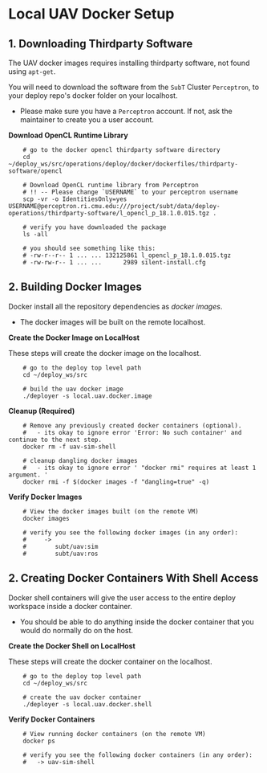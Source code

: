 # Local UAV Docker Setup

## 1. Downloading Thirdparty Software

The UAV docker images requires installing thirdparty software, not found using `apt-get`.

You will need to download the software from the `SubT` Cluster `Perceptron`, to your deploy repo's docker folder on your localhost.

- Please make sure you have a `Perceptron` account. If not, ask the maintainer to create you a user account.

**Download OpenCL Runtime Library**

        # go to the docker opencl thirdparty software directory
        cd ~/deploy_ws/src/operations/deploy/docker/dockerfiles/thirdparty-software/opencl

        # Download OpenCL runtime library from Perceptron
        # !! -- Please change `USERNAME` to your perceptron username
        scp -vr -o IdentitiesOnly=yes USERNAME@perceptron.ri.cmu.edu:///project/subt/data/deploy-operations/thirdparty-software/l_opencl_p_18.1.0.015.tgz .

        # verify you have downloaded the package
        ls -all

        # you should see something like this:
        # -rw-r--r-- 1 ... ... 132125861 l_opencl_p_18.1.0.015.tgz
        # -rw-rw-r-- 1 ... ...      2989 silent-install.cfg

## 2. Building Docker Images

Docker install all the repository dependencies as *docker images*.

- The docker images will be built on the remote localhost.

**Create the Docker Image on LocalHost**

These steps will create the docker image on the localhost.

        # go to the deploy top level path
        cd ~/deploy_ws/src

        # build the uav docker image
        ./deployer -s local.uav.docker.image

**Cleanup (Required)**

        # Remove any previously created docker containers (optional).
        #   - its okay to ignore error 'Error: No such container' and continue to the next step.
        docker rm -f uav-sim-shell

        # cleanup dangling docker images
        #   - its okay to ignore error ' "docker rmi" requires at least 1 argument. '
        docker rmi -f $(docker images -f "dangling=true" -q)

**Verify Docker Images**

        # View the docker images built (on the remote VM)
        docker images

        # verify you see the following docker images (in any order):
        #     ->
        #        subt/uav:sim
        #        subt/uav:ros

## 2. Creating Docker Containers With Shell Access

Docker shell containers will give the user access to the entire deploy workspace inside a docker container.

- You should be able to do anything inside the docker container that you would do normally do on the host.

**Create the Docker Shell on LocalHost**

These steps will create the docker container on the localhost.

        # go to the deploy top level path
        cd ~/deploy_ws/src

        # create the uav docker container
        ./deployer -s local.uav.docker.shell

**Verify Docker Containers**

        # View running docker containers (on the remote VM)
        docker ps

        # verify you see the following docker containers (in any order):
        #   -> uav-sim-shell

